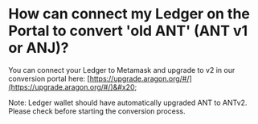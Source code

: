 # How can connect my Ledger on the Portal to convert 'old ANT' (ANT v1 or ANJ)?

You can connect your Ledger to Metamask and upgrade to v2 in our conversion portal here: [https://upgrade.aragon.org/#/](https://upgrade.aragon.org/#/)&#x20;

Note: Ledger wallet should have automatically upgraded ANT to ANTv2. Please check before starting the conversion process.
